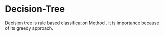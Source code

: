 # Decision-Tree
Decision tree is rule based classification Method . it is importance because of its greedy approach.
